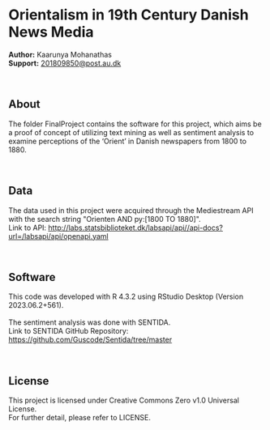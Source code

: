 # Orientalism in 19th Century Danish News Media
<b>Author:</b> Kaarunya Mohanathas <br>
<b>Support:</b> 201809850@post.au.dk

<br>

## About
The folder FinalProject contains the software for this project, which aims be a proof of concept of utilizing text mining as well as sentiment analysis to examine perceptions of the ‘Orient’ in Danish newspapers from 1800 to 1880.

<br>

## Data
The data used in this project were acquired through the Mediestream API with the search string "Orienten AND py:[1800 TO 1880]". <br>
Link to API: http://labs.statsbiblioteket.dk/labsapi/api//api-docs?url=/labsapi/api/openapi.yaml

<br>

## Software
This code was developed with R 4.3.2 using RStudio Desktop (Version 2023.06.2+561). <br>
<br>
The sentiment analysis was done with SENTIDA. <br>
Link to SENTIDA GitHub Repository: https://github.com/Guscode/Sentida/tree/master 

<br>

## License
This project is licensed under Creative Commons Zero v1.0 Universal License. <br>
For further detail, please refer to LICENSE.
